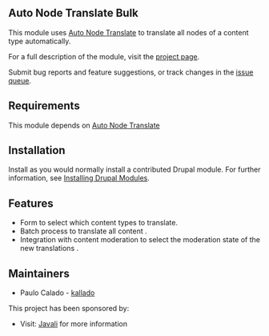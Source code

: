## Auto Node Translate Bulk

This module uses [Auto Node Translate](https://www.drupal.org/project/auto_node_translate) to translate all nodes of a content type automatically.

For a full description of the module, visit the
[project page](https://www.drupal.org/project/ant_bulk).

Submit bug reports and feature suggestions, or track changes in the
[issue queue](https://www.drupal.org/project/issues/ant_bulk).

## Requirements

This module depends on [Auto Node Translate](https://www.drupal.org/project/auto_node_translate)

## Installation

Install as you would normally install a contributed Drupal module. For further
information, see
[Installing Drupal Modules](https://www.drupal.org/docs/extending-drupal/installing-drupal-modules).

## Features

- Form to select which content types to translate.
- Batch process to translate all content .
- Integration with content moderation to select the moderation state of the new translations .

## Maintainers

- Paulo Calado - [kallado](https://www.drupal.org/u/kallado)

This project has been sponsored by:

- Visit: [Javali](https://www.javali.pt) for more information
